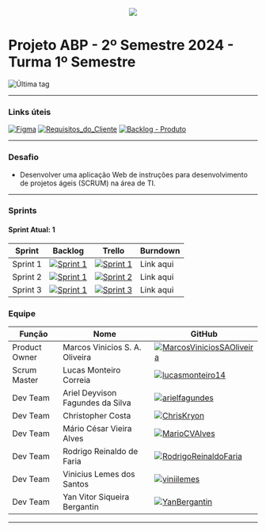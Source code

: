<p align="center">
  <img src="https://i.imgur.com/ZvXdOPz.png">
  <br />
</p>

# Projeto ABP - 2º Semestre 2024 - Turma 1º Semestre
![Última tag](https://img.shields.io/github/v/tag/hallwaytechgrupo/ABP-2024-2?color=blue&logo=git&logoColor=white&style=for-the-badge)

<hr />

### Links úteis

[![Figma](https://img.shields.io/static/v1?style=for-the-badge&label=&color=black&logo=figma&message=Prot%C3%B3tipo)](#) [![Requisitos_do_Cliente](https://img.shields.io/static/v1?style=for-the-badge&label=&color=black&logo=gitbook&message=Requisitos%20do%20Cliente)](https://github.com/hallwaytechgrupo/ABP-2024-2/wiki/Requisitos-do-Cliente) [![Backlog - Produto](https://img.shields.io/static/v1?style=for-the-badge&label=&color=black&logo=readthedocs&message=Backlog%20do%20Produto)](https://github.com/users/hallwaytechgrupo/projects/2/views/3)

<!--
| Título | Link |
|---|---|
| Protótipo | [![Figma](https://img.shields.io/static/v1?style=for-the-badge&label=Figma&color=black&logo=figma&message=Acessar)](#) |
| Requisitos do Cliente | [![Requisitos_do_Cliente](https://img.shields.io/static/v1?style=for-the-badge&label=GitBook&color=black&logo=gitbook&message=Acessar)](#) |
| Backlog - Produto | [![Backlog_Produto](https://img.shields.io/static/v1?style=for-the-badge&label=Backlog%20Produto&color=black&logo=readthedocs&message=Acessar)](#) |
| Burndown | [![Burndown](https://img.shields.io/static/v1?style=for-the-badge&label=Burndown&color=black&logo=simpleanalytics&message=Acessar)](#) |
-->

<hr />

### Desafio
- Desenvolver uma aplicação Web de instruções para desenvolvimento de projetos ágeis (SCRUM) na área de TI.

<hr />

### Sprints
#### Sprint Atual: 1

| Sprint | Backlog | Trello | Burndown | 
|---|---|---|---|
| Sprint 1 | [![Sprint 1](https://img.shields.io/static/v1?style=for-the-badge&label=Backlog%20Sprint%201&color=blue&logo=readthedocs&message=Acessar)](https://trello.com/b/DNJojiWv/sprint-01)  | [![Sprint 1](https://img.shields.io/static/v1?style=for-the-badge&label=&color=black&logo=gitlfs&message=Acessar)](https://trello.com/b/DNJojiWv/sprint-01) | Link aqui |
| Sprint 2 | [![Sprint 1](https://img.shields.io/static/v1?style=for-the-badge&label=Backlog%20Sprint%202&color=red&logo=readthedocs&message=Indispon%C3%ADvel)](#) | [![Sprint 2](https://img.shields.io/static/v1?style=for-the-badge&label=&color=black&logo=gitlfs&message=Acessar)](#) | Link aqui |
| Sprint 3 | [![Sprint 1](https://img.shields.io/static/v1?style=for-the-badge&label=Backlog%20Sprint%203&color=red&logo=readthedocs&message=Indispon%C3%ADvel)](#) | [![Sprint 3](https://img.shields.io/static/v1?style=for-the-badge&label=&color=black&logo=gitlfs&message=Acessar)](#) | Link aqui |

### Equipe
| Função | Nome | GitHub |
|---|---|---|
| Product Owner | Marcos Vinicios S. A. Oliveira | [![MarcosViniciosSAOliveira](https://img.shields.io/static/v1?style=for-the-badge&label=marcknero&color=purple&logo=github&message=Product%20Owner)](https://github.com/marcknero) |
| Scrum Master | Lucas Monteiro Correia | [![lucasmonteiro14](https://img.shields.io/static/v1?style=for-the-badge&label=lucasmonteiro14&color=green&logo=github&message=Scrum%20Master)](https://github.com/lucasmonteiro14) |
| Dev Team | Ariel Deyvison Fagundes da Silva | [![arielfagundes](https://img.shields.io/static/v1?style=for-the-badge&label=arielfagundes&color=blue&logo=github&message=Dev%20Team)](https://github.com/arielfagundes) |
| Dev Team | Christopher Costa | [![ChrisKryon](https://img.shields.io/static/v1?style=for-the-badge&label=ChrisKryon&color=blue&logo=github&message=Dev%20Team)](https://github.com/ChrisKryon) |
| Dev Team | Mário César Vieira Alves | [![MarioCVAlves](https://img.shields.io/static/v1?style=for-the-badge&label=MarioCesarVieiraAlves&color=blue&logo=github&message=Dev%20Team)](https://github.com/MarioCesarVieiraAlves) |
| Dev Team | Rodrigo Reinaldo de Faria | [![RodrigoReinaldoFaria](https://img.shields.io/static/v1?style=for-the-badge&label=RodrigoReinaldodeFaria&color=blue&logo=github&&message=Dev%20Team)](https://github.com/RodrigoReinaldodeFaria) |
| Dev Team | Vinicius Lemes dos Santos | [![viniilemes](https://img.shields.io/static/v1?style=for-the-badge&label=viniilemes&color=blue&logo=github&message=Dev%20Team)](https://github.com/viniilemes) |
| Dev Team | Yan Vitor Siqueira Bergantin | [![YanBergantin](https://img.shields.io/static/v1?style=for-the-badge&label=YanBergantin&color=blue&logo=github&message=Dev%20Team)](https://github.com/YanBergantin) |

<hr />
